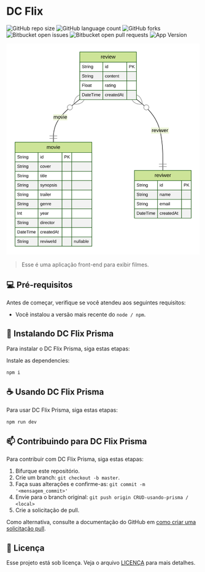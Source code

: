 # DC Flix

<!---Esses são exemplos. Veja https://shields.io para outras pessoas ou para personalizar este conjunto de escudos. Você pode querer incluir dependências, status do projeto e informações de licença aqui--->

![GitHub repo size](https://img.shields.io/github/repo-size/jonatafsa/dc-flix?style=for-the-badge)
![GitHub language count](https://img.shields.io/github/languages/count/jonatafsa/dc-flix?style=for-the-badge)
![GitHub forks](https://img.shields.io/github/forks/jonatafsa/dc-flix?style=for-the-badge)
![Bitbucket open issues](https://img.shields.io/bitbucket/issues/jonatafsa/dc-flix?style=for-the-badge)
![Bitbucket open pull requests](https://img.shields.io/bitbucket/pr-raw/jonatafsa/dc-flix?style=for-the-badge)
![App Version](https://img.shields.io/github/package-json/v/jonatafsa/dc-flix/master?style=for-the-badge)

<img src="https://raw.githubusercontent.com/jonatafsa/CRUD-usando-prisma/979352f8a80fb08d7a7bc43904a15637845583d8/prisma/ERD.svg" alt="exemplo imagem">

> Esse é uma aplicação front-end para exibir filmes.

## 💻 Pré-requisitos

Antes de começar, verifique se você atendeu aos seguintes requisitos:

<!---Estes são apenas requisitos de exemplo. Adicionar, duplicar ou remover conforme necessário--->

- Você instalou a versão mais recente do `node / npm`.

## 🚀 Instalando DC Flix Prisma

Para instalar o DC Flix Prisma, siga estas etapas:

Instale as dependencies:

```
npm i
```

## ☕ Usando DC Flix Prisma

Para usar DC Flix Prisma, siga estas etapas:

```
npm run dev
```

## 📫 Contribuindo para DC Flix Prisma

<!---Se o seu README for longo ou se você tiver algum processo ou etapas específicas que deseja que os contribuidores sigam, considere a criação de um arquivo CONTRIBUTING.md separado--->

Para contribuir com DC Flix Prisma, siga estas etapas:

1. Bifurque este repositório.
2. Crie um branch: `git checkout -b master`.
3. Faça suas alterações e confirme-as: `git commit -m '<mensagem_commit>'`
4. Envie para o branch original: `git push origin CRUD-usando-prisma / <local>`
5. Crie a solicitação de pull.

Como alternativa, consulte a documentação do GitHub em [como criar uma solicitação pull](https://help.github.com/en/github/collaborating-with-issues-and-pull-requests/creating-a-pull-request).

## 📝 Licença

Esse projeto está sob licença. Veja o arquivo [LICENÇA](LICENSE.md) para mais detalhes.
